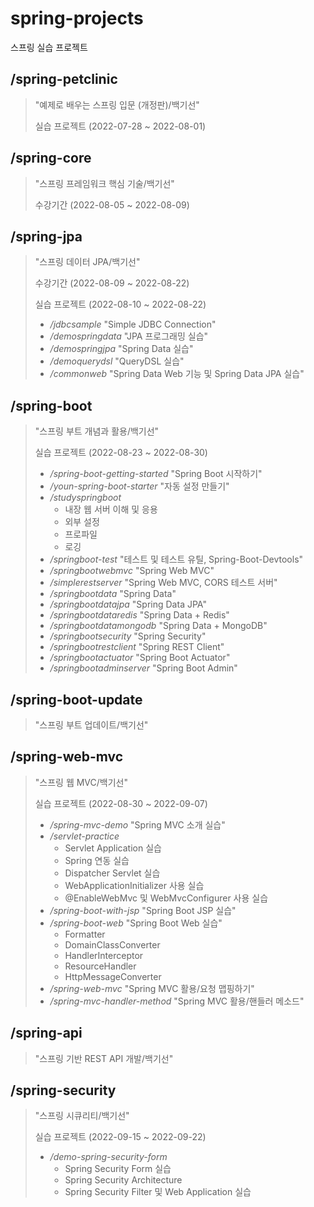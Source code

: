# spring-projects

스프링 실습 프로젝트

## /spring-petclinic
> "예제로 배우는 스프링 입문 (개정판)/백기선"
>
> 실습 프로젝트 (2022-07-28 ~ 2022-08-01)

## /spring-core
> "스프링 프레임워크 핵심 기술/백기선"
>
> 수강기간 (2022-08-05 ~ 2022-08-09)

## /spring-jpa
> "스프링 데이터 JPA/백기선"
>
> 수강기간 (2022-08-09 ~ 2022-08-22)
> 
> 실습 프로젝트 (2022-08-10 ~ 2022-08-22)
> - */jdbcsample* "Simple JDBC Connection"
> - */demospringdata* "JPA 프로그래밍 실습"
> - */demospringjpa* "Spring Data 실습"
> - */demoquerydsl* "QueryDSL 실습"
> - */commonweb* "Spring Data Web 기능 및 Spring Data JPA 실습"

## /spring-boot
> "스프링 부트 개념과 활용/백기선"
>
> 실습 프로젝트 (2022-08-23 ~ 2022-08-30)
> - */spring-boot-getting-started* "Spring Boot 시작하기"
> - */youn-spring-boot-starter* "자동 설정 만들기"
> - */studyspringboot*
>   + 내장 웹 서버 이해 및 응용
>   + 외부 설정
>   + 프로파일
>   + 로깅
> - */springboot-test* "테스트 및 테스트 유틸, Spring-Boot-Devtools"
> - */springbootwebmvc* "Spring Web MVC"
> - */simplerestserver* "Spring Web MVC, CORS 테스트 서버"
> - */springbootdata* "Spring Data"
> - */springbootdatajpa* "Spring Data JPA"
> - */springbootdataredis* "Spring Data + Redis"
> - */springbootdatamongodb* "Spring Data + MongoDB"
> - */springbootsecurity* "Spring Security"
> - */springbootrestclient* "Spring REST Client"
> - */springbootactuator* "Spring Boot Actuator"
> - */springbootadminserver* "Spring Boot Admin"

## /spring-boot-update
> "스프링 부트 업데이트/백기선"
>
>

## /spring-web-mvc
> "스프링 웹 MVC/백기선"
>
> 실습 프로젝트 (2022-08-30 ~ 2022-09-07)
> - */spring-mvc-demo* "Spring MVC 소개 실습"
> - */servlet-practice*
>   + Servlet Application 실습
>   + Spring 연동 실습
>   + Dispatcher Servlet 실습
>   + WebApplicationInitializer 사용 실습
>   + @EnableWebMvc 및 WebMvcConfigurer 사용 실습
> - */spring-boot-with-jsp* "Spring Boot JSP 실습"
> - */spring-boot-web* "Spring Boot Web 실습"
>   + Formatter
>   + DomainClassConverter
>   + HandlerInterceptor
>   + ResourceHandler
>   + HttpMessageConverter
> - */spring-web-mvc* "Spring MVC 활용/요청 맵핑하기"
> - */spring-mvc-handler-method* "Spring MVC 활용/핸들러 메소드"

## /spring-api
> "스프링 기반 REST API 개발/백기선"
>
>

## /spring-security
> "스프링 시큐리티/백기선"
>
> 실습 프로젝트 (2022-09-15 ~ 2022-09-22)
> - */demo-spring-security-form*
>   + Spring Security Form 실습
>   + Spring Security Architecture
>   + Spring Security Filter 및 Web Application 실습
